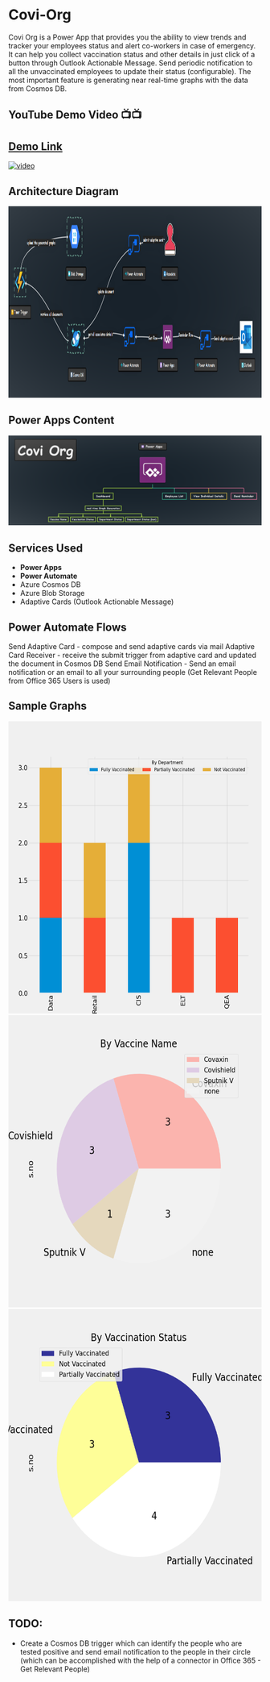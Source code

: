 # Covi-Org
Covi Org is a Power App that provides you the ability to view trends and tracker your employees status and alert co-workers in case of emergency. It can help you collect vaccination status and other details in just click of a button through Outlook Actionable Message. Send periodic notification to all the unvaccinated employees to update their status (configurable). The most important feature is generating near real-time graphs with the data from Cosmos DB.

## YouTube Demo Video 📺📺

## [Demo Link](https://www.youtube.com/watch?v=DFKe5eMj2_c&ab_channel=LateNightCodewithSanthosh)


<a href="https://youtu.be/DFKe5eMj2_c">
  <img src="https://img.youtube.com/vi/DFKe5eMj2_c/hqdefault.jpg" width="600" alt="video">
</a>


## Architecture Diagram
<img src="https://github.com/Santhoshkumard11/Covi-Org/blob/main/images/architecture_diagram.png" height="380" width="1300" alt="architecture diagram">

## Power Apps Content
<img src="https://github.com/Santhoshkumard11/Covi-Org/blob/main/images/flow_diagram.png" alt="Content">


## Services Used
- __Power Apps__
- __Power Automate__
- Azure Cosmos DB
- Azure Blob Storage
- Adaptive Cards (Outlook Actionable Message)

## Power Automate Flows
Send Adaptive Card - compose and send adaptive cards via mail
Adaptive Card Receiver - receive the submit trigger from adaptive card and updated the document in Cosmos DB
Send Email Notification - Send an email notification or an email to all your surrounding people (Get Relevant People from Office 365 Users is used) 


## Sample Graphs
<img src="https://github.com/Santhoshkumard11/Covi-Org/blob/main/images/graph-1.png" height="580" alt="Content">

<img src="https://github.com/Santhoshkumard11/Covi-Org/blob/main/images/graph-2.png" height="580" alt="Content">

<img src="https://github.com/Santhoshkumard11/Covi-Org/blob/main/images/graph-3.png" height="580" alt="Content">

## TODO:
- Create a Cosmos DB trigger which can identify the people who are tested positive and send email notification to the people in their circle (which can be accomplished with the help of a connector in Office 365 - Get Relevant People) 
